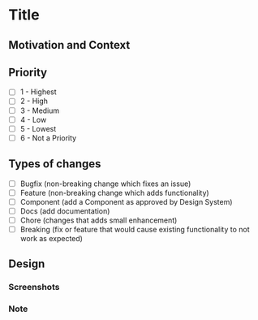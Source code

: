 # Title

<!--- Please follow the following naming convention -->
<!--- [type] - [component name] - [short description] -->

<!--- [type] Types of changes as specified below -->
<!--- [component name] the component affected by the PR -->

## Motivation and Context

<!--- Why is this change required? What problem does it solve? -->
<!--- If it fixes an open issue, please link to the issue here. -->
<!--- Indicate the product reference if applicable -->

## Priority

<!--- Please describe the priority following the scale, put an `x` only in the box that apply: -->
<!--- from 1 (highest) to 5 (lowest) or 6 (not a priority) -->

- [ ] 1 - Highest
- [ ] 2 - High
- [ ] 3 - Medium
- [ ] 4 - Low
- [ ] 5 - Lowest
- [ ] 6 - Not a Priority

## Types of changes

<!--- Same as Title tag. Please describe the PR type -->
<!--- What types of changes does your code introduce? Put an `x` in all the boxes that apply: -->

- [ ] Bugfix (non-breaking change which fixes an issue)
- [ ] Feature (non-breaking change which adds functionality)
- [ ] Component (add a Component as approved by Design System)
- [ ] Docs (add documentation)
- [ ] Chore (changes that adds small enhancement)
- [ ] Breaking (fix or feature that would cause existing functionality to not work as expected)

## Design

<!--- Reference link to Design sheet -->

### Screenshots

<!--- Add screenshots if appropriate -->

### Note

<!-- Adds notes, any blocks -->

<!-- ## Component and Fix approval flow to Master branch
A Pull Request to be merged must have two approvals, one from a member of the product team who developed it and another one from a member of the dst dev team other than the team representative. -->
